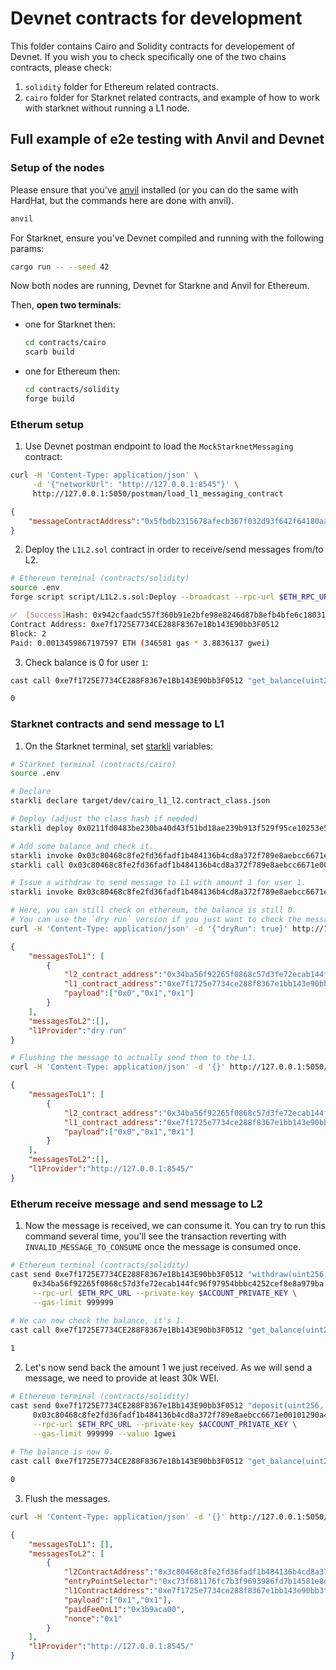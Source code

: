 # Devnet contracts for development

This folder contains Cairo and Solidity contracts for developement of Devnet.
If you wish you to check specifically one of the two chains contracts, please check:
1. `solidity` folder for Ethereum related contracts.
2. `cairo` folder for Starknet related contracts, and example of how to work with starknet without
   running a L1 node.

## Full example of e2e testing with Anvil and Devnet

### Setup of the nodes
Please ensure that you've [anvil](https://book.getfoundry.sh/getting-started/installation) installed (or you can do the same with HardHat, but the commands here are done with anvil).
```bash
anvil
```

For Starknet, ensure you've Devnet compiled and running with the following params:
```bash
cargo run -- --seed 42
```

Now both nodes are running, Devnet for Starkne and Anvil for Ethereum.

Then, **open two terminals**:
* one for Starknet then:
  ```bash
  cd contracts/cairo
  scarb build
  ```

* one for Ethereum then:
  ```bash
  cd contracts/solidity
  forge build
  ```

### Etherum setup
1. Use Devnet postman endpoint to load the `MockStarknetMessaging` contract:
```bash
curl -H 'Content-Type: application/json' \
     -d '{"networkUrl": "http://127.0.0.1:8545"}' \
     http://127.0.0.1:5050/postman/load_l1_messaging_contract
```
```json
{
    "messageContractAddress":"0x5fbdb2315678afecb367f032d93f642f64180aa3"
}
```

2. Deploy the `L1L2.sol` contract in order to receive/send messages from/to L2.
```bash
# Ethereum terminal (contracts/solidity)
source .env
forge script script/L1L2.s.sol:Deploy --broadcast --rpc-url $ETH_RPC_URL --silent
```
```bash
✅  [Success]Hash: 0x942cfaadc557f360b91e2bfe98e8246d87b8efb4bfe6c1803162cd4aa7a71e1d
Contract Address: 0xe7f1725E7734CE288F8367e1Bb143E90bb3F0512
Block: 2
Paid: 0.0013459867197597 ETH (346581 gas * 3.8836137 gwei)
```

3. Check balance is 0 for user `1`:
```bash
cast call 0xe7f1725E7734CE288F8367e1Bb143E90bb3F0512 "get_balance(uint256)(uint256)" 0x1
```
```bash
0
```

### Starknet contracts and send message to L1
1. On the Starknet terminal, set [starkli](https://book.starkli.rs/installation) variables:
```bash
# Starknet terminal (contracts/cairo)
source .env

# Declare
starkli declare target/dev/cairo_l1_l2.contract_class.json

# Deploy (adjust the class hash if needed)
starkli deploy 0x0211fd0483be230ba40d43f51bd18ae239b913f529f95ce10253e514175efb3e --salt 123

# Add some balance and check it.
starkli invoke 0x03c80468c8fe2fd36fadf1b484136b4cd8a372f789e8aebcc6671e00101290a4 increase_balance 0x1 0xff
starkli call 0x03c80468c8fe2fd36fadf1b484136b4cd8a372f789e8aebcc6671e00101290a4 get_balance 0x1

# Issue a withdraw to send message to L1 with amount 1 for user 1.
starkli invoke 0x03c80468c8fe2fd36fadf1b484136b4cd8a372f789e8aebcc6671e00101290a4 withdraw 0x1 1 0xe7f1725E7734CE288F8367e1Bb143E90bb3F0512

# Here, you can still check on ethereum, the balance is still 0.
# You can use the `dry run` version if you just want to check the messages before actually sending them.
curl -H 'Content-Type: application/json' -d '{"dryRun": true}' http://127.0.0.1:5050/postman/flush
```
```json
{
    "messagesToL1": [
        {
            "l2_contract_address":"0x34ba56f92265f0868c57d3fe72ecab144fc96f97954bbbc4252cef8e8a979ba",
            "l1_contract_address":"0xe7f1725e7734ce288f8367e1bb143e90bb3f0512",
            "payload":["0x0","0x1","0x1"]
        }
    ],
    "messagesToL2":[],
    "l1Provider":"dry run"
}
```
```bash
# Flushing the message to actually send them to the L1.
curl -H 'Content-Type: application/json' -d '{}' http://127.0.0.1:5050/postman/flush
```
```json
{
    "messagesToL1": [
        {
            "l2_contract_address":"0x34ba56f92265f0868c57d3fe72ecab144fc96f97954bbbc4252cef8e8a979ba",
            "l1_contract_address":"0xe7f1725e7734ce288f8367e1bb143e90bb3f0512",
            "payload":["0x0","0x1","0x1"]
        }
    ],
    "messagesToL2":[],
    "l1Provider":"http://127.0.0.1:8545/"
}

```

### Etherum receive message and send message to L2
1. Now the message is received, we can consume it. You can try to run this command several time,
   you'll see the transaction reverting with `INVALID_MESSAGE_TO_CONSUME` once the message is consumed once.
```bash
# Ethereum terminal (contracts/solidity)
cast send 0xe7f1725E7734CE288F8367e1Bb143E90bb3F0512 "withdraw(uint256, uint256, uint256)" \
     0x34ba56f92265f0868c57d3fe72ecab144fc96f97954bbbc4252cef8e8a979ba 0x1 0x1 \
     --rpc-url $ETH_RPC_URL --private-key $ACCOUNT_PRIVATE_KEY \
     --gas-limit 999999
     
# We can now check the balance, it's 1.
cast call 0xe7f1725E7734CE288F8367e1Bb143E90bb3F0512 "get_balance(uint256)(uint256)" 0x1
```
```bash
1
```

2. Let's now send back the amount 1 we just received. As we will send a message, we need
to provide at least 30k WEI.
```bash
# Ethereum terminal (contracts/solidity)
cast send 0xe7f1725E7734CE288F8367e1Bb143E90bb3F0512 "deposit(uint256, uint256, uint256)" \
     0x03c80468c8fe2fd36fadf1b484136b4cd8a372f789e8aebcc6671e00101290a4 0x1 0x1 \
     --rpc-url $ETH_RPC_URL --private-key $ACCOUNT_PRIVATE_KEY \
     --gas-limit 999999 --value 1gwei
     
# The balance is now 0.
cast call 0xe7f1725E7734CE288F8367e1Bb143E90bb3F0512 "get_balance(uint256)(uint256)" 0x1
```
```bash
0
```

3. Flush the messages.
```bash
curl -H 'Content-Type: application/json' -d '{}' http://127.0.0.1:5050/postman/flush
```
```json
{
    "messagesToL1": [],
    "messagesToL2": [
        {
            "l2ContractAddress":"0x3c80468c8fe2fd36fadf1b484136b4cd8a372f789e8aebcc6671e00101290a4",
            "entryPointSelector":"0xc73f681176fc7b3f9693986fd7b14581e8d540519e27400e88b8713932be01",
            "l1ContractAddress":"0xe7f1725e7734ce288f8367e1bb143e90bb3f0512",
            "payload":["0x1","0x1"],
            "paidFeeOnL1":"0x3b9aca00",
            "nonce":"0x1"
        }
    ],
    "l1Provider":"http://127.0.0.1:8545/"
}
```
